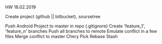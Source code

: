 HW 18.02.2019

Create project (github || bitbucket), soursetree




Push Android Project to master in repo (.gitignore)
Create 'feature_1', 'feature_n' branches
Push all branches to remote
Emulate conflict in a few files
Merge conflict to master
Chery Pick
Rebase
Stash
